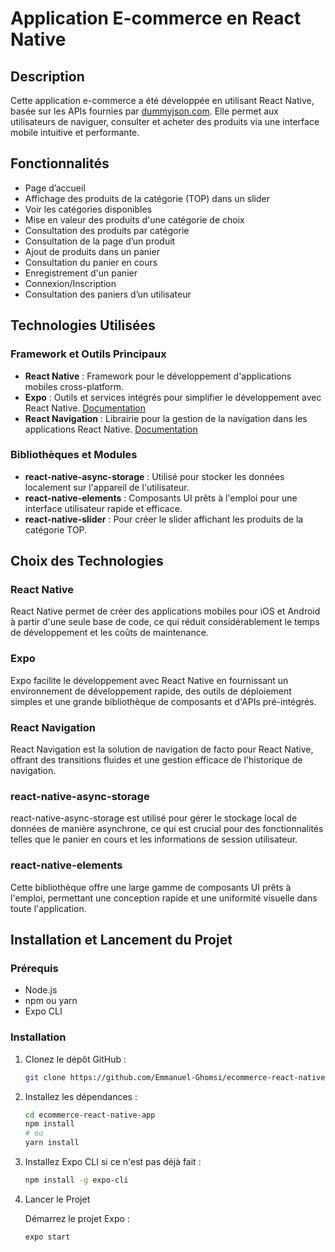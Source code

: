 # Application E-commerce en React Native

## Description

Cette application e-commerce a été développée en utilisant React Native, basée sur les APIs fournies par [dummyjson.com](https://dummyjson.com/docs). Elle permet aux utilisateurs de naviguer, consulter et acheter des produits via une interface mobile intuitive et performante.

## Fonctionnalités

- Page d’accueil
- Affichage des produits de la catégorie (TOP) dans un slider
- Voir les catégories disponibles
- Mise en valeur des produits d'une catégorie de choix
- Consultation des produits par catégorie
- Consultation de la page d’un produit
- Ajout de produits dans un panier
- Consultation du panier en cours
- Enregistrement d'un panier
- Connexion/Inscription
- Consultation des paniers d’un utilisateur

## Technologies Utilisées

### Framework et Outils Principaux

- **React Native** : Framework pour le développement d'applications mobiles cross-platform.
- **Expo** : Outils et services intégrés pour simplifier le développement avec React Native. [Documentation](https://docs.expo.dev/)
- **React Navigation** : Librairie pour la gestion de la navigation dans les applications React Native. [Documentation](https://reactnavigation.org/docs/native-stack-navigator/)

### Bibliothèques et Modules

- **react-native-async-storage** : Utilisé pour stocker les données localement sur l'appareil de l'utilisateur.
- **react-native-elements** : Composants UI prêts à l'emploi pour une interface utilisateur rapide et efficace.
- **react-native-slider** : Pour créer le slider affichant les produits de la catégorie TOP.

## Choix des Technologies

### React Native

React Native permet de créer des applications mobiles pour iOS et Android à partir d'une seule base de code, ce qui réduit considérablement le temps de développement et les coûts de maintenance.

### Expo

Expo facilite le développement avec React Native en fournissant un environnement de développement rapide, des outils de déploiement simples et une grande bibliothèque de composants et d'APIs pré-intégrés.

### React Navigation

React Navigation est la solution de navigation de facto pour React Native, offrant des transitions fluides et une gestion efficace de l'historique de navigation.

### react-native-async-storage

react-native-async-storage est utilisé pour gérer le stockage local de données de manière asynchrone, ce qui est crucial pour des fonctionnalités telles que le panier en cours et les informations de session utilisateur.

### react-native-elements

Cette bibliothèque offre une large gamme de composants UI prêts à l'emploi, permettant une conception rapide et une uniformité visuelle dans toute l'application.

## Installation et Lancement du Projet

### Prérequis

- Node.js
- npm ou yarn
- Expo CLI

### Installation

1. Clonez le dépôt GitHub :
   ```bash
   git clone https://github.com/Emmanuel-Ghomsi/ecommerce-react-native-app.git
   ```

2. Installez les dépendances :
   ```bash
   cd ecommerce-react-native-app
   npm install
   # ou
   yarn install
   ```

3. Installez Expo CLI si ce n'est pas déjà fait :
   ```bash
   npm install -g expo-cli
   ```

4. Lancer le Projet
      
   Démarrez le projet Expo :
   ```bash
   expo start
   ```